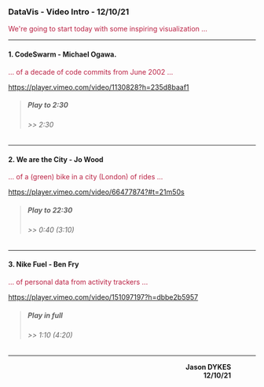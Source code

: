 <style type="text/css">
.rj {color:#b24}
</style>

### DataVis - Video Intro - 12/10/21

<p class="rj">We're going to start today with some inspiring visualization ...</p>

---

#### 1. CodeSwarm - Michael Ogawa.

<p class="rj">... of a decade of code commits from June 2002 ...</p>

https://player.vimeo.com/video/1130828?h=235d8baaf1

> ##### Play to 2:30
> ###### >> _2:30_

---

#### 2. We are the City - Jo Wood

<p class="rj">... of a (green) bike in a city (London) of rides ...</p>

https://player.vimeo.com/video/66477874?#t=21m50s

> ##### Play to 22:30
> ###### >> 0:40 _(3:10)_

---


#### 3. Nike Fuel - Ben Fry

<p class="rj">... of personal data from activity trackers ...</p>

https://player.vimeo.com/video/151097197?h=dbbe2b5957

> ##### Play in full
> ###### >> 1:10 _(4:20)_

---

<div style="width:90%; text-align:right; margin-left:5%'">
<b>Jason DYKES<br/>
12/10/21
</b>
</div>
